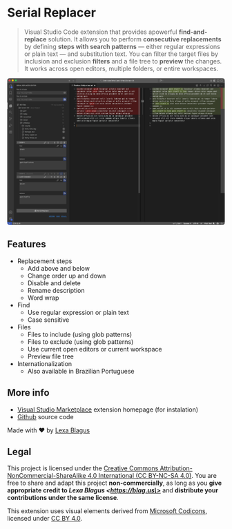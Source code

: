 # Serial Replacer

> Visual Studio Code extension that provides apowerful  **find-and-replace** solution. It allows you to perform **consecutive replacements** by defining **steps with search patterns** — either regular expressions or plain text — and substitution text. You can filter the target files by inclusion and exclusion **filters** and a file tree to **preview** the changes. It works across open editors, multiple folders, or entire workspaces.

![screenshot](./images/screenshot.png)

## Features

- Replacement steps
  - Add above and below
  - Change order up and down
  - Disable and delete
  - Rename description
  - Word wrap
- Find
  - Use regular expression or plain text
  - Case sensitive
- Files
  - Files to include (using glob patterns)
  - Files to exclude (using glob patterns)
  - Use current open editors or current workspace
  - Preview file tree
- Internationalization
  - Also available in Brazilian Portuguese


## More info

- [Visual Studio Marketplace](https://marketplace.visualstudio.com/items?itemName=blagus.serial-replacer) extension homepage (for instalation)
- [Github](https://github.com/lexblagus/vscode-serial-replacer) source code

Made with ♥ by [Lexa Blagus](https://blag.us/)

## Legal

This project is licensed under the [Creative Commons Attribution-NonCommercial-ShareAlike 4.0 International (CC BY-NC-SA 4.0)](./LICENSE.txt). You are free to share and adapt this project **non-commercially**, as long as you **give appropriate credit to *Lexa Blagus \<https://blag.us\>*** and **distribute your contributions under the same license**.

This extension uses visual elements derived from [Microsoft Codicons](https://github.com/microsoft/vscode-codicons), licensed under [CC BY 4.0](https://creativecommons.org/licenses/by/4.0/).
